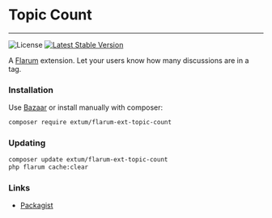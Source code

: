 # Topic Count

---

![License](https://img.shields.io/badge/license-MIT-blue.svg) [![Latest Stable Version](https://img.shields.io/packagist/v/extum/flarum-ext-topic-count.svg)](https://packagist.org/packages/extum/flarum-ext-topic-count)

A [Flarum](http://flarum.org) extension. Let your users know how many discussions are in a tag.

### Installation

Use [Bazaar](https://discuss.flarum.org/d/5151-flagrow-bazaar-the-extension-marketplace) or install manually with composer:

```sh
composer require extum/flarum-ext-topic-count
```

### Updating

```sh
composer update extum/flarum-ext-topic-count
php flarum cache:clear
```

### Links

- [Packagist](https://packagist.org/packages/extum/flarum-ext-topic-count)
